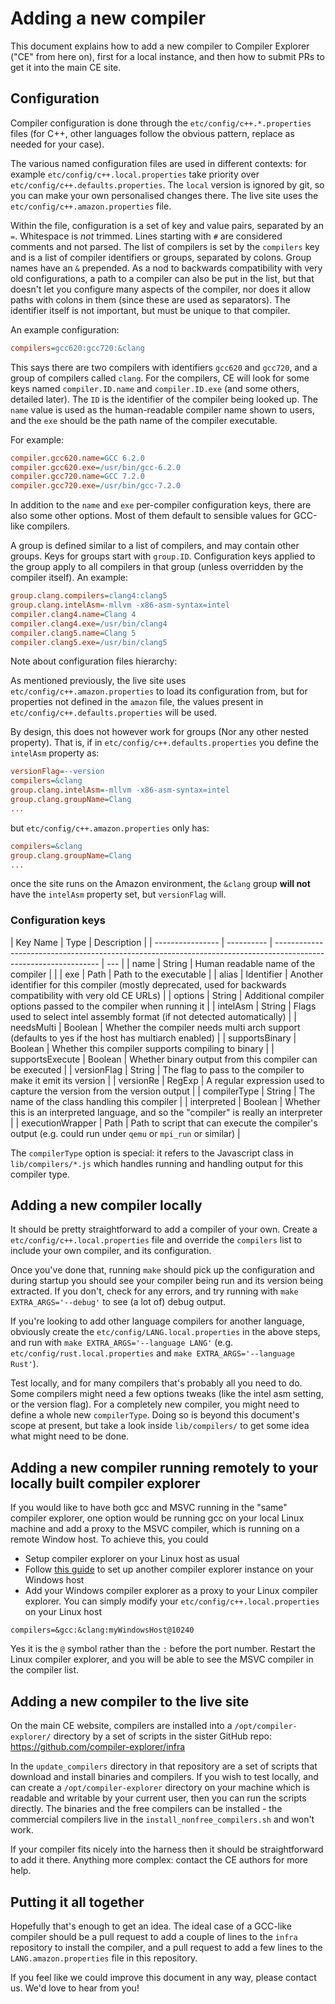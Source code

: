 # Adding a new compiler

This document explains how to add a new compiler to Compiler Explorer ("CE" from here on), first for a local instance,
and then how to submit PRs to get it into the main CE site.

## Configuration

Compiler configuration is done through the `etc/config/c++.*.properties` files (for C++, other languages follow the
obvious pattern, replace as needed for your case).

The various named configuration files are used in different contexts: for example `etc/config/c++.local.properties` take
priority over `etc/config/c++.defaults.properties`. The `local` version is ignored by git, so you can make your own
personalised changes there. The live site uses the `etc/config/c++.amazon.properties` file.

Within the file, configuration is a set of key and value pairs, separated by an `=`. Whitespace is _not_ trimmed. Lines
starting with `#` are considered comments and not parsed. The list of compilers is set by the `compilers` key and is a
list of compiler identifiers or groups, separated by colons. Group names have an `&` prepended. As a nod to backwards
compatibility with very old configurations, a path to a compiler can also be put in the list, but that doesn't let you
configure many aspects of the compiler, nor does it allow paths with colons in them (since these are used as
separators). The identifier itself is not important, but must be unique to that compiler.

An example configuration:

```INI
compilers=gcc620:gcc720:&clang
```

This says there are two compilers with identifiers `gcc620` and `gcc720`, and a group of compilers called `clang`. For
the compilers, CE will look for some keys named `compiler.ID.name` and `compiler.ID.exe` (and some others, detailed
later). The `ID` is the identifier of the compiler being looked up. The `name` value is used as the human-readable
compiler name shown to users, and the `exe` should be the path name of the compiler executable.

For example:

```INI
compiler.gcc620.name=GCC 6.2.0
compiler.gcc620.exe=/usr/bin/gcc-6.2.0
compiler.gcc720.name=GCC 7.2.0
compiler.gcc720.exe=/usr/bin/gcc-7.2.0
```

In addition to the `name` and `exe` per-compiler configuration keys, there are also some other options. Most of them
default to sensible values for GCC-like compilers.

A group is defined similar to a list of compilers, and may contain other groups. Keys for groups start with `group.ID`.
Configuration keys applied to the group apply to all compilers in that group (unless overridden by the compiler itself).
An example:

```INI
group.clang.compilers=clang4:clang5
group.clang.intelAsm=-mllvm -x86-asm-syntax=intel
compiler.clang4.name=Clang 4
compiler.clang4.exe=/usr/bin/clang4
compiler.clang5.name=Clang 5
compiler.clang5.exe=/usr/bin/clang5
```

Note about configuration files hierarchy:

As mentioned previously, the live site uses `etc/config/c++.amazon.properties` to load its configuration from, but for
properties not defined in the `amazon` file, the values present in `etc/config/c++.defaults.properties` will be used.

By design, this does not however work for groups (Nor any other nested property). That is, if in
`etc/config/c++.defaults.properties` you define the `intelAsm` property as:

```INI
versionFlag=--version
compilers=&clang
group.clang.intelAsm=-mllvm -x86-asm-syntax=intel
group.clang.groupName=Clang
...
```

but `etc/config/c++.amazon.properties` only has:

```INI
compilers=&clang
group.clang.groupName=Clang
...
```

once the site runs on the Amazon environment, the `&clang` group **will not** have the `intelAsm` property set, but
`versionFlag` will.

### Configuration keys

| Key Name         | Type       | Description                                                                                                      |
| ---------------- | ---------- | ---------------------------------------------------------------------------------------------------------------- | --- |
| name             | String     | Human readable name of the compiler                                                                              |     |
| exe              | Path       | Path to the executable                                                                                           |
| alias            | Identifier | Another identifier for this compiler (mostly deprecated, used for backwards compatibility with very old CE URLs) |
| options          | String     | Additional compiler options passed to the compiler when running it                                               |
| intelAsm         | String     | Flags used to select intel assembly format (if not detected automatically)                                       |
| needsMulti       | Boolean    | Whether the compiler needs multi arch support (defaults to yes if the host has multiarch enabled)                |
| supportsBinary   | Boolean    | Whether this compiler supports compiling to binary                                                               |
| supportsExecute  | Boolean    | Whether binary output from this compiler can be executed                                                         |
| versionFlag      | String     | The flag to pass to the compiler to make it emit its version                                                     |
| versionRe        | RegExp     | A regular expression used to capture the version from the version output                                         |
| compilerType     | String     | The name of the class handling this compiler                                                                     |
| interpreted      | Boolean    | Whether this is an interpreted language, and so the "compiler" is really an interpreter                          |
| executionWrapper | Path       | Path to script that can execute the compiler's output (e.g. could run under `qemu` or `mpi_run` or similar)      |

The `compilerType` option is special: it refers to the Javascript class in `lib/compilers/*.js` which handles running
and handling output for this compiler type.

## Adding a new compiler locally

It should be pretty straightforward to add a compiler of your own. Create a `etc/config/c++.local.properties` file and
override the `compilers` list to include your own compiler, and its configuration.

Once you've done that, running `make` should pick up the configuration and during startup you should see your compiler
being run and its version being extracted. If you don't, check for any errors, and try running with
`make EXTRA_ARGS='--debug'` to see (a lot of) debug output.

If you're looking to add other language compilers for another language, obviously create the
`etc/config/LANG.local.properties` in the above steps, and run with `make EXTRA_ARGS='--language LANG'` (e.g.
`etc/config/rust.local.properties` and `make EXTRA_ARGS='--language Rust'`).

Test locally, and for many compilers that's probably all you need to do. Some compilers might need a few options tweaks
(like the intel asm setting, or the version flag). For a completely new compiler, you might need to define a whole new
`compilerType`. Doing so is beyond this document's scope at present, but take a look inside `lib/compilers/` to get some
idea what might need to be done.

## Adding a new compiler running remotely to your locally built compiler explorer

If you would like to have both gcc and MSVC running in the "same" compiler explorer, one option would be running gcc on
your local Linux machine and add a proxy to the MSVC compiler, which is running on a remote Window host. To achieve
this, you could

- Setup compiler explorer on your Linux host as usual
- Follow [this guide](https://github.com/compiler-explorer/compiler-explorer/blob/main/docs/WindowsNative.md) to set up
  another compiler explorer instance on your Windows host
- Add your Windows compiler explorer as a proxy to your Linux compiler explorer. You can simply modify your
  `etc/config/c++.local.properties` on your Linux host

```
compilers=&gcc:&clang:myWindowsHost@10240
```

Yes it is the `@` symbol rather than the `:` before the port number. Restart the Linux compiler explorer, and you will
be able to see the MSVC compiler in the compiler list.

## Adding a new compiler to the live site

On the main CE website, compilers are installed into a `/opt/compiler-explorer/` directory by a set of scripts in the
sister GitHub repo: https://github.com/compiler-explorer/infra

In the `update_compilers` directory in that repository are a set of scripts that download and install binaries and
compilers. If you wish to test locally, and can create a `/opt/compiler-explorer` directory on your machine which is
readable and writable by your current user, then you can run the scripts directly. The binaries and the free compilers
can be installed - the commercial compilers live in the `install_nonfree_compilers.sh` and won't work.

If your compiler fits nicely into the harness then it should be straightforward to add it there. Anything more complex:
contact the CE authors for more help.

## Putting it all together

Hopefully that's enough to get an idea. The ideal case of a GCC-like compiler should be a pull request to add a couple
of lines to the `infra` repository to install the compiler, and a pull request to add a few lines to the
`LANG.amazon.properties` file in this repository.

If you feel like we could improve this document in any way, please contact us. We'd love to hear from you!
